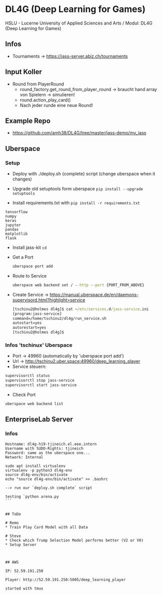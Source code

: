 # DL4G (Deep Learning for Games)
HSLU - Lucerne University of Applied Sciences and Arts / Modul: DL4G (Deep Learning for Games)

## Infos

* Tournaments -> https://jass-server.abiz.ch/tournaments

## Input Koller

* Round from PlayerRound
    * round_factory.get_round_from_player_round -> braucht hand array von Spielern -> simulieren!
    * round.action_play_card()
    * Nach jeder runde eine neue Round!

## Example Repo

* https://github.com/amh38/DL4G/tree/master/jass-demo/my_jass

## Uberspace

### Setup

* Deploy with ./deploy.sh {complete} script (change uberspace when it changes)

* Upgrade old setuptools form uberspace `pip install --upgrade setuptools`

* Install requirements.txt with `pip install -r requirements.txt`

```
tensorflow
numpy
keras
jupyter
pandas
matplotlib
flask

```

* Install jass-kit `cd `

* Get a Port
    ```cmd
    uberspace port add
    ````
* Route to Service
    ```cmd
    uberspace web backend set / --http --port {PORT_FROM_ABOVE}
    ```
* Create Service -> https://manual.uberspace.de/en/daemons-supervisord.html?highlight=service
    ```cmd
    [tschinu2@holmes dl4g]$ cat ~/etc/services.d/jass-service.ini
    [program:jass-service]
    command=/home/tschinu2/dl4g/run_service.sh
    autostart=yes
    autorestart=yes
    [tschinu2@holmes dl4g]$
    ```

### Infos 'tschinux' Uberspace

* Port -> 49960 (automatically by 'uberspace port add')
* Url -> http://tschinu2.uber.space:49960/deep_learning_player
* Service steuern:
```bash
supervisorctl status
supervisorctl stop jass-service
supervisorctl start jass-service
```
* Check Port
```bash
uberspace web backend list
```


## EnterpriseLab Server

### Infos

```
Hostname: dl4g-h19-tjineich.el.eee.intern
Username with SUDO-Rights: tjineich
Password: same as the uberspace one...
Network: Internal
```

````
sudo apt install virtualenv
virtualenv -p python3 dl4g-env
source dl4g-env/bin/activate
echo "source dl4g-env/bin/activate" >> .bashrc

--> run our `deploy.sh complete` script

testing `python arena.py
```


## ToDo

# Remo
* Train Play Card Model with all Data

# Steve
* Check which Trump Selection Model performs better (V2 or V0)
* Setup Server



## AWS

IP: 52.59.191.250

Player: http://52.59.191.250:5005/deep_learning_player

started with tmux